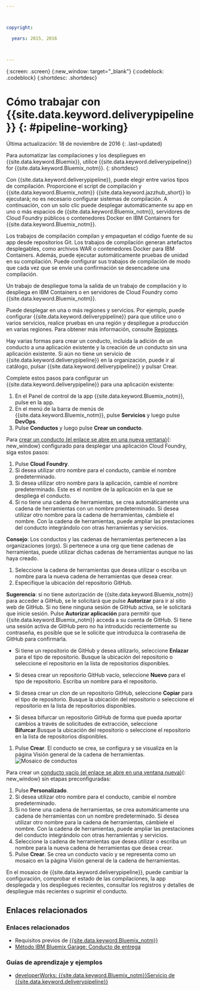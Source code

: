 ```yaml
---



copyright:

  years: 2015, 2016



---
```



{:screen: .screen}
{:new_window: target="_blank"}
{:codeblock: .codeblock}
{:shortdesc: .shortdesc}

# Cómo trabajar con {{site.data.keyword.deliverypipeline}} {: #pipeline-working}  

Última actualización: 18 de noviembre de 2016
{: .last-updated}

Para automatizar las compilaciones y los despliegues en {{site.data.keyword.Bluemix}}, utilice {{site.data.keyword.deliverypipeline}} for {{site.data.keyword.Bluemix_notm}}.
{: shortdesc}

Con {{site.data.keyword.deliverypipeline}}, puede elegir entre varios tipos de compilación. Proporcione el script de compilación y {{site.data.keyword.Bluemix_notm}} {{site.data.keyword.jazzhub_short}} lo ejecutará; no es necesario configurar sistemas de compilación. A continuación, con un solo clic puede desplegar automáticamente su app en uno o más espacios de {{site.data.keyword.Bluemix_notm}}, servidores de Cloud Foundry públicos o contenedores Docker en IBM Containers for {{site.data.keyword.Bluemix_notm}}.  

Los trabajos de compilación compilan y empaquetan el código fuente de su app desde repositorios Git. Los trabajos de compilación generan artefactos desplegables, como archivos WAR o contenedores Docker para IBM Containers. Además, puede ejecutar automáticamente pruebas de unidad en su compilación. Puede configurar sus trabajos de compilación de modo que cada vez que se envíe una confirmación se desencadene una compilación. 

Un trabajo de despliegue toma la salida de un trabajo de compilación y lo despliega en IBM Containers o en servidores de Cloud Foundry como {{site.data.keyword.Bluemix_notm}}.  

Puede desplegar en una o más regiones y servicios. Por ejemplo, puede configurar {{site.data.keyword.deliverypipeline}} para que utilice uno o varios servicios, realice pruebas en una región y despliegue a producción en varias regiones. Para obtener más información, consulte [Regiones](/docs/overview/whatisbluemix.html#ov_intro_reg).

Hay varias formas para crear un conducto, incluida la adición de un conducto a una aplicación existente y la creación de un conducto sin una aplicación existente. Si aún no tiene un servicio de {{site.data.keyword.deliverypipeline}} en la organización, puede ir al catálogo, pulsar {{site.data.keyword.deliverypipeline}} y pulsar Crear. 

Complete estos pasos para configurar un {{site.data.keyword.deliverypipeline}} para una aplicación existente:    

1. En el Panel de control de la app {{site.data.keyword.Bluemix_notm}}, pulse en la app. 
1. En el menú de la barra de menús de {{site.data.keyword.Bluemix_notm}}, pulse **Servicios** y luego pulse **DevOps**.
1. Pulse **Conductos** y luego pulse **Crear un conducto**.

Para [crear un conducto (el enlace se abre en una nueva ventana)](https://console.ng.bluemix.net/devops/pipelines/dashboard/create){: new_window} configurado para desplegar una aplicación Cloud Foundry, siga estos pasos:     

1. Pulse **Cloud Foundry**.  
1. Si desea utilizar otro nombre para el conducto, cambie el nombre predeterminado.  
1. Si desea utilizar otro nombre para la aplicación, cambie el nombre predeterminado. Este es el nombre de la aplicación en la que se despliega el conducto.  
1. Si no tiene una cadena de herramientas, se crea automáticamente una cadena de herramientas con un nombre predeterminado. Si desea utilizar otro nombre para la cadena de herramientas, cámbiele el nombre. Con la cadena de herramientas, puede ampliar las prestaciones del conducto integrándolo con otras herramientas y servicios. 

 **Consejo**: Los conductos y las cadenas de herramientas pertenecen a las organizaciones (orgs). Si pertenece a una org que tiene cadenas de herramientas, puede utilizar dichas cadenas de herramientas aunque no las haya creado. 
 
1. Seleccione la cadena de herramientas que desea utilizar o escriba un nombre para la nueva cadena de herramientas que desea crear.
1. Especifique la ubicación del repositorio GitHub.

 **Sugerencia**: si no tiene autorización de {{site.data.keyword.Bluemix_notm}} para acceder a GitHub, se le solicitará que pulse **Autorizar** para ir al sitio web de GitHub. Si no tiene ninguna sesión de GitHub activa, se le solicitará que inicie sesión. Pulse **Autorizar aplicación** para permitir que {{site.data.keyword.Bluemix_notm}} acceda a su cuenta de GitHub. Si tiene una sesión activa de GitHub pero no ha introducido recientemente su contraseña, es posible que se le solicite que introduzca la contraseña de GitHub para confirmarla.

   * Si tiene un repositorio de GitHub y desea utilizarlo, seleccione **Enlazar** para el tipo de repositorio. Busque la ubicación del repositorio o seleccione el repositorio en la lista de repositorios disponibles.
   
   * Si desea crear un repositorio GitHub vacío, seleccione **Nuevo** para el tipo de repositorio. Escriba un nombre para el repositorio.
   
   * Si desea crear un clon de un repositorio GitHub, seleccione **Copiar** para el tipo de repositorio. Busque la ubicación del repositorio o seleccione el repositorio en la lista de repositorios disponibles.
   
   * Si desea bifurcar un repositorio GitHub de forma que pueda aportar cambios a través de solicitudes de extracción, seleccione **Bifurcar**.Busque la ubicación del repositorio o seleccione el repositorio en la lista de repositorios disponibles.
 
1. Pulse **Crear**. El conducto se crea, se configura y se visualiza en la página Visión general de la cadena de herramientas. ![Mosaico de conductos](images/cd_pipeline.png)

Para crear un [conducto vacío (el enlace se abre en una ventana nueva)](https://console.ng.bluemix.net/devops/pipelines/dashboard/create){: new_window} sin etapas preconfiguradas:

1. Pulse **Personalizado**.
1. Si desea utilizar otro nombre para el conducto, cambie el nombre predeterminado.  
1. Si no tiene una cadena de herramientas, se crea automáticamente una cadena de herramientas con un nombre predeterminado. Si desea utilizar otro nombre para la cadena de herramientas, cámbiele el nombre. Con la cadena de herramientas, puede ampliar las prestaciones del conducto integrándolo con otras herramientas y servicios. 
1. Seleccione la cadena de herramientas que desea utilizar o escriba un nombre para la nueva cadena de herramientas que desea crear.
1. Pulse **Crear**. Se crea un conducto vacío y se representa como un mosaico en la página Visión general de la cadena de herramientas.

En el mosaico de {{site.data.keyword.deliverypipeline}}, puede cambiar la configuración, comprobar el estado de las compilaciones, la app desplegada y los despliegues recientes, consultar los registros y detalles de despliegue más recientes o suprimir el conducto.   

<article class="topic reference nested1" aria-labelledby="d68e338" lang="en-us" id="rellinks" role="article">
<h2 class="topictitle2" id="d68e338">Enlaces relacionados</h2>
<aside role="complementary" aria-labelledby="related_links">
<div class="linklist" id="general"><h3 class="linklistlabel" id="related_links">Enlaces relacionados</h3>
<ul>
<li><img src="./sout.gif" alt="">Requisitos previos de <a href="https://developer.ibm.com/bluemix/support/#prereqs" rel="external" title="(Se abre en un nuevo separador o ventana)">{{site.data.keyword.Bluemix_notm}}</a></li>
<li><img src="./sout.gif" alt=""><a href="https://www.ibm.com/devops/method/content/deliver/practice_delivery_pipeline/" rel="external" title="(Se abre en un nuevo separador o ventana)">Método IBM Bluemix Garage: Conducto de entrega</a></li>
</ul>
</div>

<div class="linklist" id="samples">
<h3 class="linklistlabel">Guías de aprendizaje y ejemplos</h3>
<ul>

<!--
<li><img src="./sout.gif" alt=""><a href="https://hub.jazz.net/tutorials/devopsweb/" rel="external" title="(Opens in a new tab or window)">Clone, edit, and deploy an app</a></li>
<li><img src="./sout.gif" alt=""><a href="https://hub.jazz.net/tutorials/jazzeditor" rel="external" title="(Opens in a new tab or window)">Develop and deploy a Node.js app</a></li>
<li><img src="./sout.gif" alt=""><a href="https://hub.jazz.net/tutorials/jazzeditorjava" rel="external" title="(Opens in a new tab or window)">Develop and deploy a Java app</a></li>
-->

<li><img src="./sout.gif" alt=""><a href="http://www.ibm.com/developerworks/topics/delivery%20pipeline%20service" rel="external" title="(Se abre en un nuevo separador o ventana)">developerWorks: {{site.data.keyword.Bluemix_notm}}Servicio de {{site.data.keyword.deliverypipeline}}</a></li>
</ul>
</div>
</aside>
</article>
